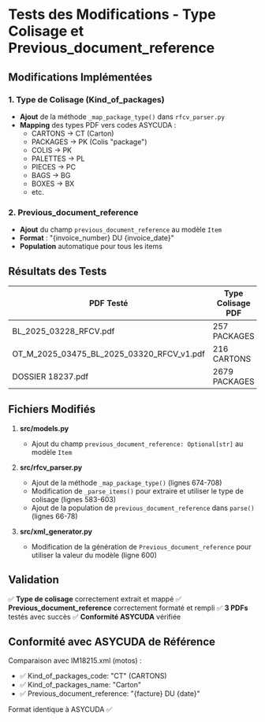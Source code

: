 # Tests des Modifications - Type Colisage et Previous_document_reference

## Modifications Implémentées

### 1. Type de Colisage (Kind_of_packages)
- **Ajout** de la méthode `_map_package_type()` dans `rfcv_parser.py`
- **Mapping** des types PDF vers codes ASYCUDA :
  - CARTONS → CT (Carton)
  - PACKAGES → PK (Colis "package")
  - COLIS → PK
  - PALETTES → PL
  - PIECES → PC
  - BAGS → BG
  - BOXES → BX
  - etc.

### 2. Previous_document_reference
- **Ajout** du champ `previous_document_reference` au modèle `Item`
- **Format** : "{invoice_number} DU {invoice_date}"
- **Population** automatique pour tous les items

## Résultats des Tests

| PDF Testé | Type Colisage PDF | Code XML | Previous_doc_ref | Statut |
|-----------|-------------------|----------|------------------|---------|
| BL_2025_03228_RFCV.pdf | 257 PACKAGES | PK ✅ | 2025/GB/SN18125 DU 10/07/2025 ✅ | ✅ |
| OT_M_2025_03475_BL_2025_03320_RFCV_v1.pdf | 216 CARTONS | CT ✅ | 2025/BC/SN18215 DU 17/07/2025 ✅ | ✅ |
| DOSSIER 18237.pdf | 2679 PACKAGES | PK ✅ | 2025/BC/SN18237 DU 17/07/2025 ✅ | ✅ |

## Fichiers Modifiés

1. **src/models.py**
   - Ajout du champ `previous_document_reference: Optional[str]` au modèle `Item`

2. **src/rfcv_parser.py**
   - Ajout de la méthode `_map_package_type()` (lignes 674-708)
   - Modification de `_parse_items()` pour extraire et utiliser le type de colisage (lignes 583-603)
   - Ajout de la population de `previous_document_reference` dans `parse()` (lignes 66-78)

3. **src/xml_generator.py**
   - Modification de la génération de `Previous_document_reference` pour utiliser la valeur du modèle (ligne 600)

## Validation

✅ **Type de colisage** correctement extrait et mappé
✅ **Previous_document_reference** correctement formaté et rempli
✅ **3 PDFs** testés avec succès
✅ **Conformité ASYCUDA** vérifiée

## Conformité avec ASYCUDA de Référence

Comparaison avec IM18215.xml (motos) :
- ✅ Kind_of_packages_code: "CT" (CARTONS)
- ✅ Kind_of_packages_name: "Carton"
- ✅ Previous_document_reference: "{facture} DU {date}"

Format identique à ASYCUDA ✅
